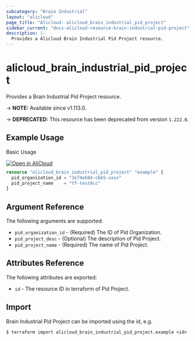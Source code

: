 ```yaml
---
subcategory: "Brain Industrial"
layout: "alicloud"
page_title: "Alicloud: alicloud_brain_industrial_pid_project"
sidebar_current: "docs-alicloud-resource-brain-industrial-pid-project"
description: |-
  Provides a Alicloud Brain Industrial Pid Project resource.
---
```


# alicloud_brain_industrial_pid_project

Provides a Brain Industrial Pid Project resource.

-> **NOTE:** Available since v1.113.0.

-> **DEPRECATED:**  This resource has been deprecated from version `1.222.0`.

## Example Usage

Basic Usage

<div style="display: block;margin-bottom: 40px;"><div class="oics-button" style="float: right;position: absolute;margin-bottom: 10px;">
  <a href="https://api.aliyun.com/api-tools/terraform?resource=alicloud_brain_industrial_pid_project&exampleId=5a1c9696-b2fa-42b1-ff37-2e1171b1c94c194f9a2c&activeTab=example&spm=docs.r.brain_industrial_pid_project.0.5a1c9696b2&intl_lang=EN_US" target="_blank">
    <img alt="Open in AliCloud" src="https://img.alicdn.com/imgextra/i1/O1CN01hjjqXv1uYUlY56FyX_!!6000000006049-55-tps-254-36.svg" style="max-height: 44px; max-width: 100%;">
  </a>
</div></div>

```terraform
resource "alicloud_brain_industrial_pid_project" "example" {
  pid_organization_id = "3e74e684-cbb5-xxxx"
  pid_project_name    = "tf-testAcc"
}

```

## Argument Reference

The following arguments are supported:

* `pid_organization_id` - (Required) The ID of Pid Organization.
* `pid_project_desc` - (Optional) The description of Pid Project.
* `pid_project_name` - (Required) The name of Pid Project.

## Attributes Reference

The following attributes are exported:

* `id` - The resource ID in terraform of Pid Project.

## Import

Brain Industrial Pid Project can be imported using the id, e.g.

```shell
$ terraform import alicloud_brain_industrial_pid_project.example <id>
```
